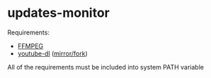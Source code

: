 # updates-monitor
Requirements:
- [FFMPEG](https://ffmpeg.org/)
- [youtube-dl](https://github.com/ytdl-org/youtube-dl) ([mirror/fork](https://github.com/SunriseCoder/youtube-dl))

All of the requirements must be included into system PATH variable